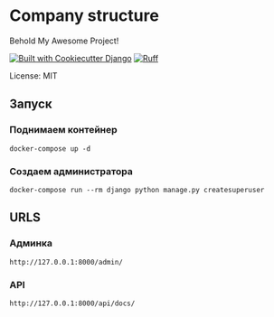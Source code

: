 # Company structure

Behold My Awesome Project!

[![Built with Cookiecutter Django](https://img.shields.io/badge/built%20with-Cookiecutter%20Django-ff69b4.svg?logo=cookiecutter)](https://github.com/cookiecutter/cookiecutter-django/)
[![Ruff](https://img.shields.io/endpoint?url=https://raw.githubusercontent.com/astral-sh/ruff/main/assets/badge/v2.json)](https://github.com/astral-sh/ruff)

License: MIT
## Запуск
### Поднимаем контейнер
```docker-compose up -d```
### Создаем администратора
```docker-compose run --rm django python manage.py createsuperuser```
## URLS
### Админка
```http://127.0.0.1:8000/admin/```
### API
```http://127.0.0.1:8000/api/docs/```
